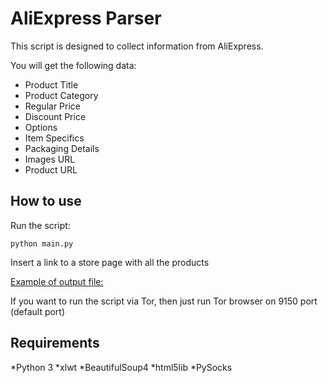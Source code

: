 # AliExpress Parser

This script is designed to collect information from AliExpress.

You will get the following data:
- Product Title
- Product Category
- Regular Price
- Discount Price
- Options
- Item Specifics
- Packaging Details
- Images URL
- Product URL

## How to use

Run the script:

```
python main.py
```

Insert a link to a store page with all the products

[Example of output file:](https://docs.google.com/spreadsheets/d/16AfFWPcB652sF1kQ5J1s7HF3ble-Lv57jGOUglsNg_8/edit?usp=sharing)

If you want to run the script via Tor, then just run Tor browser on 9150 port (default port)

## Requirements

*Python 3
*xlwt
*BeautifulSoup4
*html5lib
*PySocks